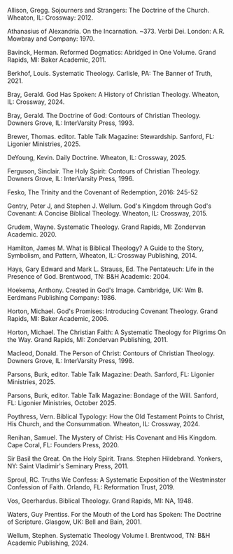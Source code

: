 Allison, Gregg. Sojourners and Strangers: The Doctrine of the Church. Wheaton, IL: Crossway: 2012.

Athanasius of Alexandria. On the Incarnation. ~373. Verbi Dei. London: A.R. Mowbray and Company: 1970.

Bavinck, Herman. Reformed Dogmatics: Abridged in One Volume. Grand Rapids, MI: Baker Academic, 2011.

Berkhof, Louis. Systematic Theology. Carlisle, PA: The Banner of Truth, 2021.

Bray, Gerald. God Has Spoken: A History of Christian Theology. Wheaton, IL: Crossway, 2024.

Bray, Gerald. The Doctrine of God: Contours of Christian Theology. Downers Grove, IL: InterVarsity Press, 1993.

Brewer, Thomas. editor. Table Talk Magazine: Stewardship. Sanford, FL: Ligonier Ministries, 2025.

DeYoung, Kevin. Daily Doctrine. Wheaton, IL: Crossway, 2025.

Ferguson, Sinclair. The Holy Spirit: Contours of Christian Theology. Downers Grove, IL: InterVarsity Press, 1996.

Fesko, The Trinity and the Covenant of Redemption, 2016: 245-52

Gentry, Peter J, and Stephen J. Wellum. God's Kingdom through God's Covenant: A Concise Biblical Theology. Wheaton, IL: Crossway, 2015.

Grudem, Wayne. Systematic Theology. Grand Rapids, MI: Zondervan Academic. 2020.

Hamilton, James M. What is Biblical Theology? A Guide to the Story, Symbolism, and Pattern, Wheaton, IL: Crossway Publishing, 2014.

Hays, Gary Edward and Mark L. Strauss, Ed. The Pentateuch: Life in the Presence of God. Brentwood, TN: B&H Academic: 2004.

Hoekema, Anthony. Created in God's Image. Cambridge, UK: Wm B. Eerdmans Publishing Company: 1986.

Horton, Michael. God's Promises: Introducing Covenant Theology. Grand Rapids, MI: Baker Academic, 2006.

Horton, Michael. The Christian Faith: A Systematic Theology for Pilgrims On the Way. Grand Rapids, MI: Zondervan Publishing, 2011.

Macleod, Donald. The Person of Christ: Contours of Christian Theology. Downers Grove, IL: InterVarsity Press, 1998.

Parsons, Burk, editor. Table Talk Magazine: Death. Sanford, FL: Ligonier Ministries, 2025.

Parsons, Burk, editor. Table Talk Magazine: Bondage of the Will. Sanford, FL: Ligonier Ministries, October 2025.

Poythress, Vern. Biblical Typology: How the Old Testament Points to Christ, His Church, and the Consummation. Wheaton, IL: Crossway, 2024.

Renihan, Samuel. The Mystery of Christ: His Covenant and His Kingdom. Cape Coral, FL: Founders Press, 2020.

Sir Basil the Great. On the Holy Spirit. Trans. Stephen Hildebrand. Yonkers, NY: Saint Vladimir's Seminary Press, 2011.

Sproul, RC. Truths We Confess: A Systematic Exposition of the Westminster Confession of Faith. Orlando, FL: Reformation Trust, 2019.

Vos, Geerhardus. Biblical Theology. Grand Rapids, MI: NA, 1948.

Waters, Guy Prentiss. For the Mouth of the Lord has Spoken: The Doctrine of Scripture. Glasgow, UK: Bell and Bain, 2001.

Wellum, Stephen. Systematic Theology Volume I. Brentwood, TN: B&H Academic Publishing, 2024.
